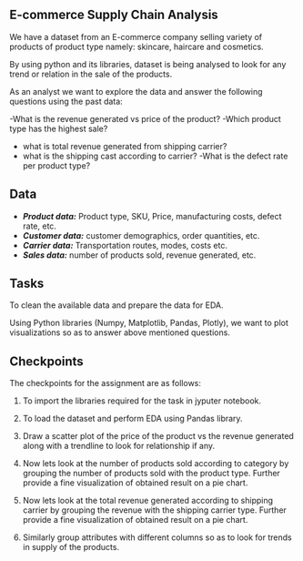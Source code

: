 ## E-commerce Supply Chain Analysis

We have a dataset from an E-commerce company selling variety of products of product type namely: skincare, haircare and cosmetics.

By using python and its libraries, dataset is being analysed to look for any trend or relation in the sale of the products.

As an analyst we want to explore the data and answer the following questions using the past data:

-What is the revenue generated vs price of the product?
-Which product type has the highest sale?  
- what is total revenue generated from shipping carrier?
- what is the shipping cast according to carrier?
-What is the defect rate per product type?

## Data

- ***Product data:*** Product type, SKU, Price, manufacturing costs, defect rate, etc.
- ***Customer data:***  customer demographics, order quantities,  etc.
- ***Carrier data:***  Transportation routes, modes, costs etc.
- ***Sales data:***  number of products sold, revenue generated, etc.

## Tasks

To clean the available data and prepare the data for EDA. 

Using Python libraries (Numpy, Matplotlib, Pandas, Plotly), we want to plot visualizations so as to answer above mentioned questions.

## Checkpoints

The checkpoints for the assignment are as follows:

1. To import the libraries required for the task in jyputer notebook. 

2. To load the dataset and perform EDA using Pandas library.
  
3. Draw a scatter plot of the price of the product vs the revenue generated along with a trendline to look for relationship if any.

4. Now lets look at the number of products sold according to category by grouping the number of products sold with the product type. Further provide a fine visualization of obtained result on a pie chart. 
5. Now lets look at the total revenue generated according to shipping carrier by grouping the revenue with the shipping carrier type. Further provide a fine visualization of obtained result on a pie chart.

6. Similarly group attributes with different columns so as to look for trends in supply of the products.

